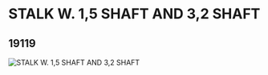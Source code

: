 # STALK W. 1,5 SHAFT AND 3,2 SHAFT
## 19119
![STALK W. 1,5 SHAFT AND 3,2 SHAFT](https://lc-www-live-s.legocdn.com/media/bricks/5/2/6097232.jpg)